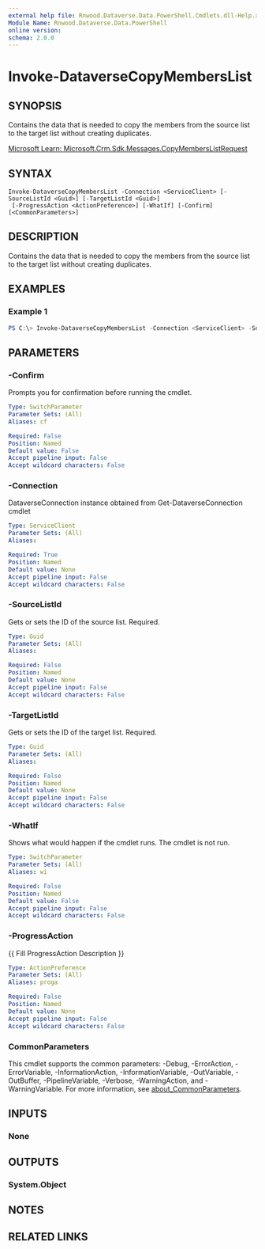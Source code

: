 ```yaml
---
external help file: Rnwood.Dataverse.Data.PowerShell.Cmdlets.dll-Help.xml
Module Name: Rnwood.Dataverse.Data.PowerShell
online version:
schema: 2.0.0
---
```


# Invoke-DataverseCopyMembersList

## SYNOPSIS
Contains the data that is needed to copy the members from the source list to the target list without creating duplicates.

[Microsoft Learn: Microsoft.Crm.Sdk.Messages.CopyMembersListRequest](https://learn.microsoft.com/dotnet/api/Microsoft.Crm.Sdk.Messages.CopyMembersListRequest)

## SYNTAX

```
Invoke-DataverseCopyMembersList -Connection <ServiceClient> [-SourceListId <Guid>] [-TargetListId <Guid>]
 [-ProgressAction <ActionPreference>] [-WhatIf] [-Confirm] [<CommonParameters>]
```

## DESCRIPTION
Contains the data that is needed to copy the members from the source list to the target list without creating duplicates.

## EXAMPLES

### Example 1
```powershell
PS C:\> Invoke-DataverseCopyMembersList -Connection <ServiceClient> -SourceListId <Guid> -TargetListId <Guid>
```

## PARAMETERS

### -Confirm
Prompts you for confirmation before running the cmdlet.

```yaml
Type: SwitchParameter
Parameter Sets: (All)
Aliases: cf

Required: False
Position: Named
Default value: False
Accept pipeline input: False
Accept wildcard characters: False
```

### -Connection
DataverseConnection instance obtained from Get-DataverseConnection cmdlet

```yaml
Type: ServiceClient
Parameter Sets: (All)
Aliases:

Required: True
Position: Named
Default value: None
Accept pipeline input: False
Accept wildcard characters: False
```

### -SourceListId
Gets or sets the ID of the source list. Required.

```yaml
Type: Guid
Parameter Sets: (All)
Aliases:

Required: False
Position: Named
Default value: None
Accept pipeline input: False
Accept wildcard characters: False
```

### -TargetListId
Gets or sets the ID of the target list. Required.

```yaml
Type: Guid
Parameter Sets: (All)
Aliases:

Required: False
Position: Named
Default value: None
Accept pipeline input: False
Accept wildcard characters: False
```

### -WhatIf
Shows what would happen if the cmdlet runs. The cmdlet is not run.

```yaml
Type: SwitchParameter
Parameter Sets: (All)
Aliases: wi

Required: False
Position: Named
Default value: False
Accept pipeline input: False
Accept wildcard characters: False
```

### -ProgressAction
{{ Fill ProgressAction Description }}

```yaml
Type: ActionPreference
Parameter Sets: (All)
Aliases: proga

Required: False
Position: Named
Default value: None
Accept pipeline input: False
Accept wildcard characters: False
```

### CommonParameters
This cmdlet supports the common parameters: -Debug, -ErrorAction, -ErrorVariable, -InformationAction, -InformationVariable, -OutVariable, -OutBuffer, -PipelineVariable, -Verbose, -WarningAction, and -WarningVariable. For more information, see [about_CommonParameters](http://go.microsoft.com/fwlink/?LinkID=113216).

## INPUTS

### None
## OUTPUTS

### System.Object
## NOTES

## RELATED LINKS

